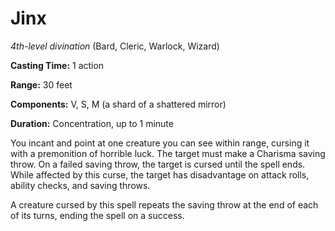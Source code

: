 # Jinx
*4th-level divination* (Bard, Cleric, Warlock, Wizard)

**Casting Time:** 1 action

**Range:** 30 feet

**Components:** V, S, M (a shard of a shattered mirror)

**Duration:** Concentration, up to 1 minute

You incant and point at one creature you can see within range, cursing it with a premonition of horrible luck. The target must make a Charisma saving throw. On a failed saving throw, the target is cursed until the spell ends. While affected by this curse, the target has disadvantage on attack rolls, ability checks, and saving throws.

A creature cursed by this spell repeats the saving throw at the end of each of its turns, ending the spell on a success.

